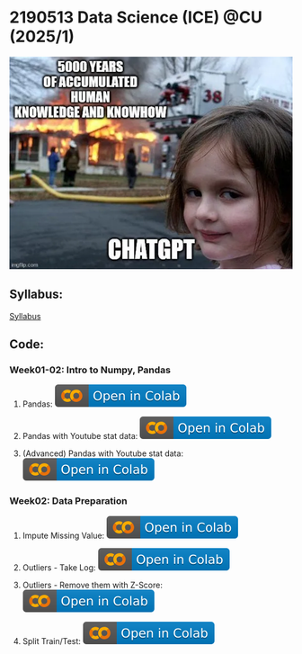 # 2190513 Data Science (ICE) @CU (2025/1)

![Meme](https://raw.githubusercontent.com/pvateekul/2190513_DS-ICE_2025s1/main/image/meme.webp "Join DS")

## Syllabus:

[Syllabus](https://mycourseville-default.s3.ap-southeast-1.amazonaws.com/useruploaded_course_files/2025_1/70559/materials/Syllabus_2190513_DS_ICE_2025s1-7075-17542784464623.pdf)

## Code:

### Week01-02: Intro to Numpy, Pandas

1. Pandas: [![Open In Colab](https://raw.githubusercontent.com/pvateekul/2190513_DS-ICE_2025s1/main/image/colab-badge.svg)](https://colab.research.google.com/github/pvateekul/2190513_DS-ICE_2025s1/blob/main/code/Week01_Intro_Pandas/1_Pandas.ipynb)

2. Pandas with Youtube stat data: [![Open In Colab](https://raw.githubusercontent.com/pvateekul/2190513_DS-ICE_2025s1/main/image/colab-badge.svg)](https://colab.research.google.com/github/pvateekul/2190513_DS-ICE_2025s1/blob/main/code/Week01_Intro_Pandas/2_Pandas_%28Dataset_Trending_YouTube_Video_Statistics%29.ipynb)

3. (Advanced) Pandas with Youtube stat data: [![Open In Colab](https://raw.githubusercontent.com/pvateekul/2190513_DS-ICE_2025s1/main/image/colab-badge.svg)](https://colab.research.google.com/github/pvateekul/2190513_DS-ICE_2025s1/blob/main/code/Week01_Intro_Pandas/3_Advanced_Pandas_%28Dataset_Trending_YouTube_Video_Statistics%29.ipynb)

### Week02: Data Preparation

1. Impute Missing Value: [![Open In Colab](https://raw.githubusercontent.com/pvateekul/2190513_DS-ICE_2025s1/main/image/colab-badge.svg)](https://colab.research.google.com/github/pvateekul/2190513_DS-ICE_2025s1/blob/main/code/Week02_DataPrep/Lab2_ImputeMissingValue_Pipeline.ipynb)

2. Outliers - Take Log: [![Open In Colab](https://raw.githubusercontent.com/pvateekul/2190513_DS-ICE_2025s1/main/image/colab-badge.svg)](https://colab.research.google.com/github/pvateekul/2190513_DS-ICE_2025s1/blob/main/code/Week02_DataPrep/Lab4_Outliers_Titanic.ipynb)

3. Outliers - Remove them with Z-Score: [![Open In Colab](https://raw.githubusercontent.com/pvateekul/2190513_DS-ICE_2025s1/main/image/colab-badge.svg)](https://colab.research.google.com/github/pvateekul/2190513_DS-ICE_2025s1/blob/main/code/Week02_DataPrep/Lab5_Outliers_Boston_%28optional%29.ipynb)

4. Split Train/Test: [![Open In Colab](https://raw.githubusercontent.com/pvateekul/2190513_DS-ICE_2025s1/main/image/colab-badge.svg)](https://colab.research.google.com/github/pvateekul/2190513_DS-ICE_2025s1/blob/main/code/Week02_DataPrep/Lab3_SplitTrainTest.ipynb)
